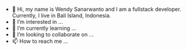 - 👋 Hi, my name is Wendy Sanarwanto and I am a fullstack developer. Currently, I live in Bali Island, Indonesia.
- 👀 I’m interested in ...
- 🌱 I’m currently learning ...
- 💞️ I’m looking to collaborate on ...
- 📫 How to reach me ...

<!---
WendySanarwanto/WendySanarwanto is a ✨ special ✨ repository because its `README.md` (this file) appears on your GitHub profile.
You can click the Preview link to take a look at your changes.
--->
